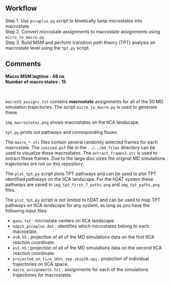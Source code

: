 ## Workflow

Step 1. Use `pccaplus.py` script to kinetically lump microstates into macrostate.
</br >
Step 2. Convert microstate assignments to macrostate assignments using `micro_to_macro.py`.
</br >
Step 3. Build MSM and perform transition path theory (TPT) analysis on macrostate level using the `tpt.py` script.

## Comments

**Macro MSM lagtime : 48 ns**
</br >
**Number of macro states : 15**

</br >

`macro15_assigns.txt` contains **macrostate** assignments for all of the 50 MD simulation trajectories. 
The script `micro_to_macro.py` is used to generate these.
</br>

`img_macrostates.png` shows macrostates on the tICA landscape.
</br>

`tpt.py` prints out pathways and corresponding fluxes.
</br>

The `macro_*.xtc` files contain several randomly selected frames for each macrostate. The `ionized.psf` file in the `../../md_files` directory can be used to visualize these macrostates. 
The `extract_frames2.xtc` is used to extract these frames. 
Due to the large disc sizes the original MD simulations trajectories are not on this repository. 
</br>

The `plot_tpt.py` script plots TPT pathways and can be used to plot TPT identified pathways on the tICA landscape. 
For the hDAT system these pathways are saved in `img_tpt_first_7_paths.png` and `img_tpt_paths.png` files.
</br>

The `plot_tpt.py` script is not limited to hDAT and can be used to map TPT pathways on tICA landscape for any system, as long as you have the following input files:
   * `gens.txt` : microstate centers on tICA landscape.
   * `map15_pccaplus.dat` : identifies which microstates belong to each macrostate.
   * `ev0.h5` : projection of all of the MD simulations data on the first tICA reaction coordinate.
   * `ev1.h5` : projection of all of the MD simulations data on the second tICA reaction coordinate.
   * `projected_on_tica_16ns_sep_skip20.npy` : projection of individual trajectories on tICA space.
   * `macro_assignments.txt` : assignments for each of the simulations trajectories for macrostates. 
